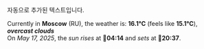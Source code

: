 
자동으로 추가된 텍스트입니다.

<!--START_SECTION:weather:moscow-->
Currently in **Moscow** (RU), the weather is: **16.1°C** (feels like **15.1°C**), ***overcast clouds***<br/>
On *May 17, 2025*, the *sun rises* at 🌅**04:14** and *sets* at 🌇**20:37**.
<!--END_SECTION:weather-->
